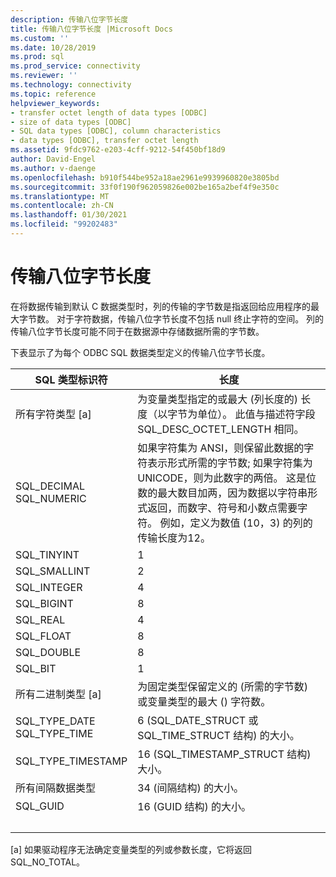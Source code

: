 ```yaml
---
description: 传输八位字节长度
title: 传输八位字节长度 |Microsoft Docs
ms.custom: ''
ms.date: 10/28/2019
ms.prod: sql
ms.prod_service: connectivity
ms.reviewer: ''
ms.technology: connectivity
ms.topic: reference
helpviewer_keywords:
- transfer octet length of data types [ODBC]
- size of data types [ODBC]
- SQL data types [ODBC], column characteristics
- data types [ODBC], transfer octet length
ms.assetid: 9fdc9762-e203-4cff-9212-54f450bf18d9
author: David-Engel
ms.author: v-daenge
ms.openlocfilehash: b910f544be952a18ae2961e9939960820e3805bd
ms.sourcegitcommit: 33f0f190f962059826e002be165a2bef4f9e350c
ms.translationtype: MT
ms.contentlocale: zh-CN
ms.lasthandoff: 01/30/2021
ms.locfileid: "99202483"
---
```

# <a name="transfer-octet-length"></a>传输八位字节长度
在将数据传输到默认 C 数据类型时，列的传输的字节数是指返回给应用程序的最大字节数。 对于字符数据，传输八位字节长度不包括 null 终止字符的空间。 列的传输八位字节长度可能不同于在数据源中存储数据所需的字节数。  
  
 下表显示了为每个 ODBC SQL 数据类型定义的传输八位字节长度。  
  
|SQL 类型标识符|长度|  
|-------------------------|------------|  
|所有字符类型 [a]|为变量类型指定的或最大 (列长度的) 长度（以字节为单位）。 此值与描述符字段 SQL_DESC_OCTET_LENGTH 相同。|  
|SQL_DECIMAL<br />SQL_NUMERIC|如果字符集为 ANSI，则保留此数据的字符表示形式所需的字节数; 如果字符集为 UNICODE，则为此数字的两倍。 这是位数的最大数目加两，因为数据以字符串形式返回，而数字、符号和小数点需要字符。 例如，定义为数值 (10，3) 的列的传输长度为12。|  
|SQL_TINYINT|1|  
|SQL_SMALLINT|2|  
|SQL_INTEGER|4|  
|SQL_BIGINT| 8 |  
|SQL_REAL|4|  
|SQL_FLOAT|8|  
|SQL_DOUBLE|8|  
|SQL_BIT|1|  
|所有二进制类型 [a]|为固定类型保留定义的 (所需的字节数) 或变量类型的最大 () 字符数。|  
|SQL_TYPE_DATE<br />SQL_TYPE_TIME|6 (SQL_DATE_STRUCT 或 SQL_TIME_STRUCT 结构) 的大小。|  
|SQL_TYPE_TIMESTAMP|16 (SQL_TIMESTAMP_STRUCT 结构) 大小。|  
|所有间隔数据类型|34 (间隔结构) 的大小。|  
|SQL_GUID|16 (GUID 结构) 的大小。|  
| &nbsp; | &nbsp; |

 [a] 如果驱动程序无法确定变量类型的列或参数长度，它将返回 SQL_NO_TOTAL。
